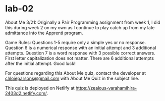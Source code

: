# lab-02
About Me
3/21: Originally a Pair Programming assignment from week 1, I did this during week 2 on my own as I continue to play catch up from my late admittance into the Apprenti program. 

Game Rules:
Questions 1-5 require only a simple yes or no response.
Question 6 is a numerical response with an initial attempt and 3 additional attempts.
Question 7 is a word response with 3 possible correct answers. First letter capitalization does not matter. There are 6 additional attempts after the initial attempt.
Good luck!

For questions regarding this About Me quiz, contact the developer at chloieparsons@gmail.com with About Me Quiz in the subject line.

This quiz is deployed on Netlify at https://zealous-varahamihira-2403d2.netlify.com/.
